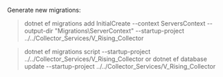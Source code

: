 ﻿Generate new migrations:

>  dotnet ef migrations add InitialCreate  --context ServersContext --output-dir "Migrations\ServerContext" --startup-project ../../Collector_Services/V_Rising_Collector

> dotnet ef migrations script --startup-project  ../../Collector_Services/V_Rising_Collector or  dotnet ef database update --startup-project  ../../Collector_Services/V_Rising_Collector